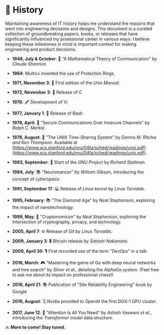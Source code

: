 # 📜 History

Maintaining awareness of IT history helps me understand the reasons that went into engineering decisions and designs. This document is a curated collection of groundbreaking papers, books, or releases that have significantly influenced my proessional career in various ways. I believe keeping these milestones in mind is important context for making engineering and product decisions.


- **1948, July & October**: 📃 "A Mathematical Theory of Communication" by *Claude Shannon*.

- **1964**: Multics invented the use of Protection Rings.  

- **1971, November 3**: 📘 First edition of the *Unix Manual*.

- **1972, November 3**: 📜 Release of C

- **1976**: 🖋️ Development of Vi

- **1977, January 1**: 🐚 Release of Bash
  
- **1978, April**: 🔐 "Secure Communications Over Insecure Channels" by *Ralph C. Merkle*.

- **1978, August**: 📄 "The UNIX Time-Sharing System" by *Dennis M. Ritchie and Ken Thompson*. Available at [https://www.scs.stanford.edu/nyu/04fa/sched/readings/unix.pdf](https://www.scs.stanford.edu/nyu/04fa/sched/readings/unix.pdf).


- **1983, September**: 🐃 Start of the *GNU Project* by *Richard Stallman*.

- **1984, July**: 📚 "Neuromancer" by *William Gibson*, introducing the concept of *cyberspace*.
  
- **1991, September 17**: 💻 Release of *Linux kernel* by *Linus Torvalds*.

- **1995, February**: 📚 "The Diamond Age" by *Neal Stephenson*, exploring the impact of nanotechnology.

- **1999, May**: 📖 "Cryptonomicon" by *Neal Stephenson*, exploring the intersection of cryptography, privacy, and technology.
  
- **2005, April 7**: 🌐 Release of *Git* by *Linus Torvalds*.
  
- **2009, January 3**: 💲 *Bitcoin* release by *Satoshi Nakamoto*.

- **2009, April 30**: 🎙️ First recorded use of the term "DevOps" in a talk

- **2016, March**: 🎮 "Mastering the game of Go with deep neural networks and tree search" by *Silver et al.*, detailing the *AlphaGo system*. (Feel free to ask me about its impact on professional chess!)

- **2016, April 21**: 📚 Publication of "Site Reliability Engineering" book by Google
  
- **2016, August**: 🗓️ Nvidia provided to OpenAI the first DGX-1 GPU cluster.

- **2017, June 12**: 🤖 "Attention Is All You Need" by *Ashish Vaswani et al.*, introducing the *Transformer model* data structure.

🔜 **More to come! Stay tuned.**

